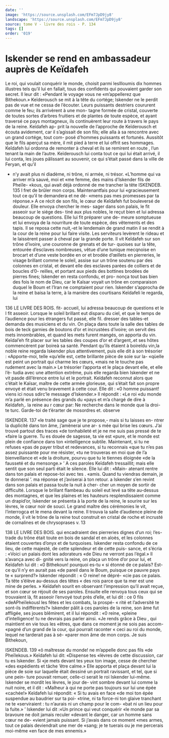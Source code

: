 ```yaml
---
date: ''
image: 'https://source.unsplash.com/EFm7JpD9jy8'
landscape: 'https://source.unsplash.com/EFm7JpD9jy8'
source: tome V - livre des rois - P. 134
tags: []
order: '019'
---
```


# Iskender se rend en ambassadeur auprès de Keïdafeh

Le roi, qui voulait conquérir le monde, choisit parmi lesllloumis dix hommes illustres tels qu’il lui
en fallait, tous des confidents qui pouvaient garder son secret. Il leur dit : «Pendant le voyage vous ne «m’appellerez que Bithekoun.» Keïderousch se mit
à la tête du cortége; Iskender ne le perdit pas de vue
et ne cessa de l’écouter. Leurs puissants destriers coururent comme le feu; ils arrivèrent à une mon- tagne formée de cristal, couverte de toutes sortes d’arbres fruitiers et de plantes de toute espèce, et ayant traversé ce pays montagneux, ils continuèrent leur route à travers le pays de la reine. Keïdafeh ap- prit la nouvelle de l’approche de Keïderousch et écouta avidement, car il s’agissait de son fils; elle
alla à sa rencontre avec un grand cortége, tout com- posé d’hommes puissants et fortunés. Aussitôt que le
fils aperçut sa mère, il mit pied à terre et lui offrit
ses hommages. Keîdafeh lui ordonna de remonter à cheval et ils se remirent en route , l’un tenant la main
de l’autre. Keïderousch lui conta tout ce qui lui était
arrivé, il lui conta, les joues pâlissant au souvenir,
ce qui s’était passé dans la ville de Feryan, et qu’il

- n’y avait plus ni diadème, ni trône, ni armée, ni trésor. «L’homme qui va arriver m’a sauvé, moi et
  «me femme, des mains d’Iskender fils de Pheïle- «kous, qui avait déjà ordonné de me trancher la tête
  ISKENDEB. 135 I fret de brûler mon corps. Maintenantfais pour lui
  «gracieusement tout ce qu’il te demandera et ne dé- «mens pas mes promesses par ta réponse.»
  A ce récit de son fils, le cœur de Keîdafeh fut bouleversé de douleur. Elle envoya chercher le mes- sager dans son palais, le fit asseoir sur le siége des- tiné aux plus nobles, le reçut bien et lui adressa beaucoup de questions. Elle lui fit préparer une de- meure somptueuse et lui envoya de la nourriture de toute espèce, des vêtements et des tapis. Il se reposa cette nuit,-et le lendemain de grand matin il se rendit à la cour de la reine pour lui faire visite. Les serviteurs levèrent le rideau et le laissèrent passer à cheval par la grande porte. Il vit Keîdafeh sur son trône d’ivoire, une couronne de grenats et de tur- quoises sur la tête, entourée d’esclaves nombreuses,
  vêtue d’une tunique mecqnoise en brocart et d’une
  veste bordée en or et brodée d’œillets en pierreries,
  le visage brillant comme le soleil, assise sur un trône soutenu par des colonnes en cristal, et devant elle des esclaves parées de colliers et de boucles d’0-
  reilles, et portant aux pieds des bottines brodées de pierres fines; Iskender en resta confondu, et pro- nonça tout bas bien des fois le nom de Dieu, car le Kaïsar voyait un trône en comparaison duquel le Boum et l’Iran ne comptaient pour rien.
  Iskender s’approcha de la reine et baisa la terre, à la manière des courtisans Keïdafeli le regarda, lui

136 LE LIVRE DES ROIS.
fit- accueil, lui adressa beaucoup de questions et le I fit asseoir. Lorsque le soleil brillant eut disparu du ciel, et que le temps de l’audience pour les étrangers
fut passé, elle fil. dresser des tables-et demanda des musiciens et du vin. On plaça dans toute la salle des tables de bois de teck garnies de boutons d’or et incrustées d’ivoire; on servit des mets innombrables,
et quand les mets furent mangés, on apporta du
vin. Keïdal’eh fit placer sur les tables des coupes d’or
et d’argent,.et ses hôtes commencèrent par boireà
sa santé. Pendant qu’ils étaient à boireldu vin,la
noble reine regarda Iskender plus attentivement, puis elle dit à son trésorier : «Apporte-moi, telle «qu’elle est, cette brillante pièce de soie sur la-
«qùelle est peint un portrait qui charme les cœurs, «mais ne le touche pas rudement avec la main.» Le trésorier l’apporta et le plaça devant elle, et elle l’é-
tudia avec une attention extrême, puis elle regarda bien Iskender et ne vit pasde dill’érence entre lui et
le portrait. Keïdafeh reconnut alors que c’était le
Kaïsar, maître de cette armée glorieuse, qui s’était
fait son propre envoyé et était venu bravement à cette
cour. Elle dit : «0 homme puissant! viens ici nous sdirc’le message d’Iskender.» Il répondit : «Le roi
«du monde m’a parlé en présence des grands du
«pays et m’a chargé de dire à Keïdafeh,. la reine au
r cœur par: Ne recherche dans le monde que la droi- te turc. Garde-toi de t’érarter de mosordres et. observe

ISKENDER. 137 «le traité sage que je te propose,- mais si tu laisses en-
ntrer la duplicité dans ton âme, j’amènerai une ar-
s mée qui brise les cœurs. J’ai trouvé partout des traces
«de tonhabileté et je ne me suis pas pressé de te «faire la guerre. Tu es douée de sagesse, ta vie est «pure, et le monde est plein de confiance dans ton «intelligence subtile. Maintenant, si tu ne refuses «pas de payer tribut et redevances, si tu reconnais «que tu n’es pas assez puissante pour me résister,
«tu ne trouveras en moi que de l’a bienveillance et
«de la droiture, pourvu que tu le tiennes éloignée
«de la fausseté et du mensonge.» ’
A ces paroles Keïdafeh tressaillit; mais elle sentit
que son seul parti était le silence. Elle lui dit : «Main-
atenant rentre dans ton palais et repose-toi avec tes .
«amis. Quand tu viendras demain, je te donnerai ’. ma réponse et j’aviserai à ton retour. a Iskender s’en
revint dans son palais et passa toute la nuit à cher- cher un moyen de sortir de difficulté. Lorsque le brillant flambeau du soleil eut levé sa tête au-dessus des montagnes, et que les plaines et les hauteurs resplendissaient comme un drapid’or, Iskender se
présenta à la porte de la reine, le sourire sur les lèvres, le cœur noir de souci. Le grand maître des cérémonies le vit, l’interrogca et le mena devant la
reine. Il trouva la salle d’audience pleine de monde,
il vit le trône de la reine tout construit en cristal de roche et incrusté de cornalines et de chrysoprases
v. 13

138 LE LIVRE DES BOIS.
qui encadraient des pierreries dignes d’un roi; l’es-
trade du trône était toute en bois de sandal et en aloès, et les colonnes étaient couvertes d’onyx et de
turquoises. Iskender resta confondu de ce lieu, de cette majesté, de cette splendeur et de cette puis- sance, et s’écria : «Voici un palais dont les adorateurs
«de Dieu ne verront pas l’égal.» Il s’avança avec di-
gnité vers la reine, on plaça un trône d’or pour lui,
et Keïdafeh lui dit : «0 Bithekoun! pourquoi es-tu « si étonné de ce palais? Est-ce qu’il n’y en aurait pas
«de pareil dans le Boum, puisque ce pauvre pays te « surprend?» Iskender répondit : « O reine! ne dépré-
«cie pas ce palais. Ta tête s’élève au-dessus des têtes
« des rois parce que ta mer est une mine de perles. »
Keïdafeh sourit en observant l’impression qu’il
avait reçue, et son cœur se réjouit de ses paroles.
Ensuite elle renvoya tous ceux qui se trouvaient là, fit asseoir l’envoyé tout près d’elle, et lui dit : ce 0 fils
«deAPheïlekousl les fêtes et les combats, la prospé- « rité et l’adversité te sont-ils indifférents?» Iskender
pâlit à ces paroles de la reine, son âme fut affligée,
ses joues blêmirent, et il lui répondit : «0 reine, «pleine d’intelligence! tu ne devrais pas parler ainsi. «Je rends grâce à Dieu , qui maintient en vie tous les «êtres, que dans ce moment je ne sois pas accom- «pagné d’un grand de la cour, qui pourrait raconter
« ceci au roi du monde, lequel ne tarderait pas à sé- «parer mon âme de mon corps. Je suis Bithekoun,

ISKENDEB. 139 «ô maîtresse du monde! ne m’appelle donc pas fils
«de Pheïlekous.» Keïdafeh lui dit: «Dispense tes
«lèvres de cette discussion, car tu es Iskender. Si «je mets devant tes yeux ton image, cesse de chercher «des expédients et tâche ’être calme.» Elle apporta
et plaça devant lui la pièce de soie sur laquelle était dessiné un portrait ravissant, et tel, que si une pein- ture pouvait remuer, celle-ci serait le roi Iskender lui-même. Iskender se mordit les lèvres, le jour de- vint sombre devant lui comme la nuit noire, et il dit : «Malheur à qui ne porte pas toujours sur lui une épée «cachée!» Keïdafeh lui répondit: « Si tu avais en face
«de moi ton épée suspendue au baudrier sur ta poi- «trine, ni ta force-ni ton glaive tranchant ne te «serviraient : tu n’aurais ni un champ pour le com- «bat ni un lieu pour la fuite.» ’
Iskender lui dit :«Un prince qui veut conquérir «le monde par sa bravoure ne doit jamais reculer «devant le danger, car un homme sans cœur ne de- «vient jamais puissant. Si j’avais dans ce moment «mes armes, tout ce palais deviendrait une mer de «sang; je te tuerais ou je me percerais moi-même «en face de mes ennemis.»

